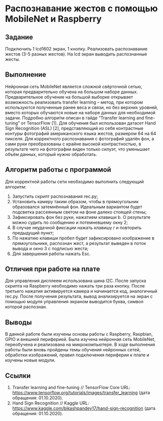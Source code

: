 # Распознавание жестов с помощью MobileNet и Raspberry
## Задание
Подключить 1 lcd1602 экран, 1 кнопку. Реализовать распознавание жестов (3-5 разных жестов). На lcd экран выводить распознанные жесты.
## Выполнение
Нейронная сеть MobileNet является сложной свёрточной сетью, которая предварительно обучена на большом наборе данных. Предварительное обучение на большой выборке открывает возможность реализовать transfer learning – метод, при котором используются полученные ранее веса и связи, но без верхних уровней, вместо которых обучаются новые на наборе данных для необходимой задачи. Подробно алгоритм описан в гайде “Transfer learning and fine-tuning” от TensorFlow [1].
Для обучения был использован датасет Hand Sign Recognition (ASL) [2], представляющий из себя контрастные контуры фотографий американского языка жестов, размером 64 на 64 пикселя. Для корректного распознавания с фотографий удалён фон, а сами руки преобразованы с крайне высокой контрастностью, в результате чего на фотографии виден только силуэт, что уменьшает объём данных, который нужно обработать.


## Алгоритм работы с программой
Для корректной работы сети необходимо выполнить следующий алгоритм:
1)	Запустить скрипт распознавания rec.py;
2)	Установить камеру таким образом, чтобы в прямоугольник образовался затемнённый фон. Идеальным вариантом будет подсветка рассеянным светом на фоне далеко стоящей стены;
3)	Зафиксировать фон без руки, нажатием клавиши b. О результате можно судить по сообщению и потемневшему окну 2;
4)	В случае неудачной фиксации нажать клавишу r и повторить предыдущий пункт;
5)	По нажатию клавиши пробел будет зафиксировано изображение в прямоугольнике, распознан жест, а результат выведен в поток вывода и окно 3 с подписью жеста;
6)	Для завершения работы нажать Esc.

## Отличия при работе на плате
Для управления дисплеем использована шина I2C. После запуска скрипта на Raspberry необходимо нажать три раза кнопку. После третьего нажатия активируется камера и начинается код, аналогичный rec.py. После получения результата, вывод анализируется на экран с помощью модуля управления экраном выводится буква, символ которой распознан.

## Выводы
В данной работе были изучены основы работы с Raspberry, Raspbian, GPIO и внешней периферией. Была изучена нейронная сеть MobileNet, переобучена и реализована на микрокомпьютере. В ходе выполнения работы были вновь пройдены темы обучения нейронных сетей, обработки изображений, правил подключения периферии к плате и изучены новые модули.
## Ссылки
1.	Transfer learning and fine-tuning // TensorFlow Core URL: https://www.tensorflow.org/tutorials/images/transfer_learning (дата обращения: 01.10.2020).
2.	Hand Sign Recognition // Kaggle URL: https://www.kaggle.com/bikashpandey17/hand-sign-recognition (дата обращения: 01.10.2020).

